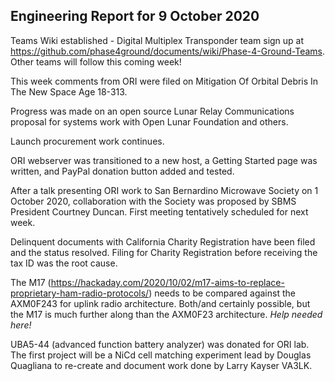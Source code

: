 ## Engineering Report for 9 October 2020

Teams Wiki established - Digital Multiplex Transponder team sign up at https://github.com/phase4ground/documents/wiki/Phase-4-Ground-Teams. Other teams will follow this coming week!

This week comments from ORI were filed on Mitigation Of Orbital Debris In The New Space Age 18-313. 

Progress was made on an open source Lunar Relay Communications proposal for systems work with Open Lunar Foundation and others. 

Launch procurement work continues. 

ORI webserver was transitioned to a new host, a Getting Started page was written, and PayPal donation button added and tested. 

After a talk presenting ORI work to San Bernardino Microwave Society on 1 October 2020, collaboration with the Society was proposed by SBMS President Courtney Duncan. First meeting tentatively scheduled for next week. 

Delinquent documents with California Charity Registration have been filed and the status resolved. Filing for Charity Registration before receiving the tax ID was the root cause. 

The M17 (https://hackaday.com/2020/10/02/m17-aims-to-replace-proprietary-ham-radio-protocols/) needs to be compared against the AXM0F243 for uplink radio architecture. Both/and certainly possible, but the M17 is much further along than the AXM0F23 architecture. *Help needed here!*

UBA5-44 (advanced function battery analyzer) was donated for ORI lab. The first project will be a NiCd cell matching experiment lead by Douglas Quagliana to re-create and document work done by Larry Kayser VA3LK. 
